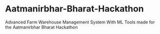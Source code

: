 # Aatmanirbhar-Bharat-Hackathon
Advanced Farm Warehouse Management System With ML Tools made for the Aatmanirbhar Bharat Hackathon
